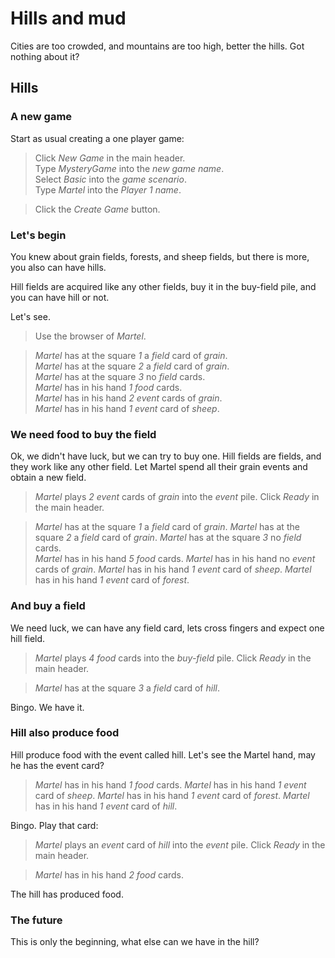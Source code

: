 # Hills and mud

Cities are too crowded, and mountains are too high,
better the hills. Got nothing about it?

## Hills

### A new game

Start as usual creating a one player game:

 > Click _New Game_ in the main header.  
 > Type _MysteryGame_ into the _new game name_.    
 > Select _Basic_ into the _game scenario_.  
 > Type _Martel_ into the _Player 1 name_.
 <!-- MOCK take _field_ as _grain_ -->
 <!-- MOCK take _field_ as _grain_ -->
 <!-- MOCK take _event_ as _grain_ -->
 <!-- MOCK take _event_ as _grain_ -->
 <!-- MOCK take _event_ as _sheep_ -->
 <!-- MOCK take _event_ as _forest_ -->
 <!-- MOCK take _event_ as _hill_ -->
 <!-- MOCK take _field_ as _hill_ -->
 > Click the _Create Game_ button.
 <!-- SNAPSHOT status=200 -->

### Let's begin

You knew about grain fields, forests, and sheep fields,
but there is more, you also can have hills.

Hill fields are acquired like any other fields,
buy it in the buy-field pile, and you can have hill or not.

Let's see.

 > Use the browser of _Martel_.
 <!-- SNAPSHOT status=200 -->
 > _Martel_ has at the square _1_ a _field_ card of _grain_.  
 > _Martel_ has at the square _2_ a _field_ card of _grain_.  
 > _Martel_ has at the square _3_ no _field_ cards.  
 > _Martel_ has in his hand _1_ _food_ cards.  
 > _Martel_ has in his hand _2_ _event_ cards of _grain_.  
 > _Martel_ has in his hand _1_ _event_ card of _sheep_.  

### We need food to buy the field

Ok, we didn't have luck, but we can try to buy one.
Hill fields are fields, and they work like any other field.
Let Martel spend all their grain events and obtain a new field.

 > _Martel_ plays _2_ _event_ cards of _grain_ into the _event_ pile.
 > Click _Ready_ in the main header.
 <!-- SNAPSHOT status=200 -->
 > _Martel_ has at the square _1_ a _field_ card of _grain_.
 > _Martel_ has at the square _2_ a _field_ card of _grain_.
 > _Martel_ has at the square _3_ no _field_ cards.  
 > _Martel_ has in his hand _5_ _food_ cards.
 > _Martel_ has in his hand no _event_ cards of _grain_.
 > _Martel_ has in his hand _1_ _event_ card of _sheep_.
 > _Martel_ has in his hand _1_ _event_ card of _forest_.

### And buy a field

We need luck, we can have any field card, lets cross fingers
and expect one hill field.

 > _Martel_ plays _4_ _food_ cards into the _buy-field_ pile.
 > Click _Ready_ in the main header.
 <!-- SNAPSHOT status=200 -->
 > _Martel_ has at the square _3_ a _field_ card of _hill_.

Bingo. We have it.

### Hill also produce food

Hill produce food with the event called hill. Let's see
the Martel hand, may he has the event card?

 > _Martel_ has in his hand _1_ _food_ cards.
 > _Martel_ has in his hand _1_ _event_ card of _sheep_.
 > _Martel_ has in his hand _1_ _event_ card of _forest_.
 > _Martel_ has in his hand _1_ _event_ card of _hill_.

Bingo. Play that card:

 > _Martel_ plays an _event_ card of _hill_ into the _event_ pile.
 > Click _Ready_ in the main header.
 <!-- SNAPSHOT status=200 -->
 > _Martel_ has in his hand _2_ _food_ cards.

The hill has produced food.

### The future

This is only the beginning, what else can we have in the hill?

